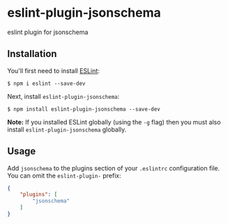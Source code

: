 # eslint-plugin-jsonschema

eslint plugin for jsonschema

## Installation

You'll first need to install [ESLint](http://eslint.org):

```
$ npm i eslint --save-dev
```

Next, install `eslint-plugin-jsonschema`:

```
$ npm install eslint-plugin-jsonschema --save-dev
```

**Note:** If you installed ESLint globally (using the `-g` flag) then you must also install `eslint-plugin-jsonschema` globally.

## Usage

Add `jsonschema` to the plugins section of your `.eslintrc` configuration file. You can omit the `eslint-plugin-` prefix:

```json
{
    "plugins": [
        "jsonschema"
    ]
}
```





